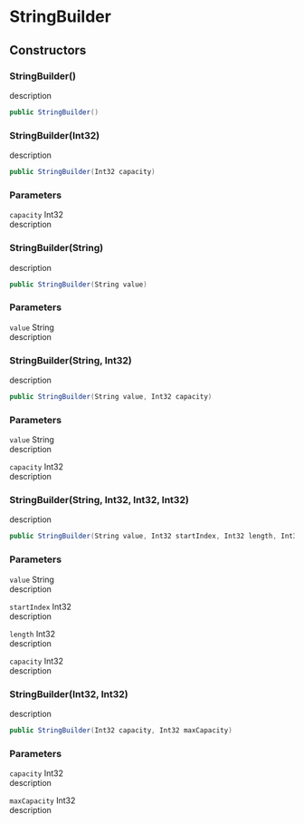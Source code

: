 # StringBuilder

## Constructors

### StringBuilder()

description

```csharp
public StringBuilder()
```

### StringBuilder(Int32)

description

```csharp
public StringBuilder(Int32 capacity)
```

### Parameters

`capacity` Int32<br>description

### StringBuilder(String)

description

```csharp
public StringBuilder(String value)
```

### Parameters

`value` String<br>description

### StringBuilder(String, Int32)

description

```csharp
public StringBuilder(String value, Int32 capacity)
```

### Parameters

`value` String<br>description

`capacity` Int32<br>description

### StringBuilder(String, Int32, Int32, Int32)

description

```csharp
public StringBuilder(String value, Int32 startIndex, Int32 length, Int32 capacity)
```

### Parameters

`value` String<br>description

`startIndex` Int32<br>description

`length` Int32<br>description

`capacity` Int32<br>description

### StringBuilder(Int32, Int32)

description

```csharp
public StringBuilder(Int32 capacity, Int32 maxCapacity)
```

### Parameters

`capacity` Int32<br>description

`maxCapacity` Int32<br>description
